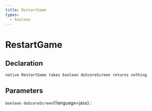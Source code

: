 ```yaml
---
title: RestartGame
types:
  - boolean
---
```


# RestartGame

## Declaration

```jass
native RestartGame takes boolean doScoreScreen returns nothing
```

## Parameters
`boolean doScoreScreen`{!language=jass}
: 

